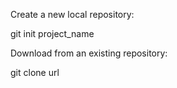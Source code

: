 Create a new local repository:

git init project_name

Download from an existing repository:

git clone url
